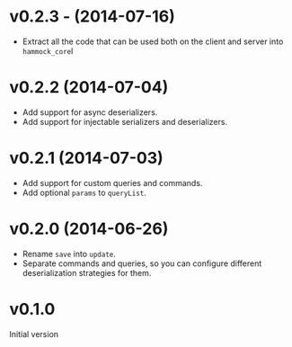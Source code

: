 # v0.2.3 - (2014-07-16)

* Extract all the code that can be used both on the client and server into `hammock_core`l

# v0.2.2 (2014-07-04)

* Add support for async deserializers.
* Add support for injectable serializers and deserializers.

# v0.2.1 (2014-07-03)

* Add support for custom queries and commands.
* Add optional `params` to `queryList`.

# v0.2.0 (2014-06-26)

* Rename `save` into `update`.
* Separate commands and queries, so you can configure different deserialization strategies for them.

# v0.1.0

Initial version